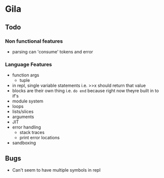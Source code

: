 # Gila


## Todo

### Non functional features
- parsing can 'consume' tokens and error

### Language Features
- function args
    - tuple
- in repl, single variable statements i.e. >>x should return that value
- blocks are their own thing i.e. `do end` because right now theyre built in to if's
- module system
- loops
- lists/slices
- arguments
- JIT
- error handling
    - stack traces
    - print error locations
- sandboxing

## Bugs
- Can't seem to have multiple symbols in repl